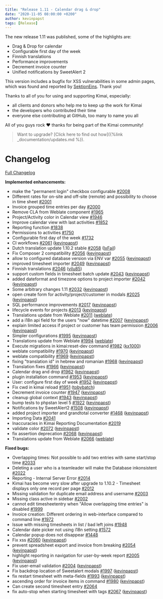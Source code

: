```yaml
---
title: "Release 1.11 - Calendar drag & drop"
date: "2020-11-05 08:00:00 +0200"
author: kevinpapst
tags: [Release]
---
```


The new release 1.11 was published, some of the highlights are:

- Drag & Drop for calendar
- Configurable first day of the week
- Finnish translations
- Performance improvements
- Decrement invoice counter
- Unified notifications by SweetAlert 2

This version includes a bugfix for XSS vulnerabilities in some admin pages, which was found and reported by [SektionEins](https://sektioneins.de). Thank you! 

Thanks to all of you for using and supporting Kimai, especially:
- all clients and donors who help me to keep up the work for Kimai
- the developers who contributed their time
- everyone else contributing at GitHub, too many to name you all 

All of you guys rock ❤️ thanks for being part of the Kimai community!

> Want to upgrade? [Click here to find out how]({%link _documentation/updates.md %}).

# Changelog

[Full Changelog](https://github.com/kevinpapst/kimai2/compare/1.10.2...1.11)

**Implemented enhancements:**

- make the "permanent login" checkbox configurable [\#2008](https://github.com/kevinpapst/kimai2/issues/2008)
- Different rates for on-site and off-site \(remote\) and possibility to choose in time sheet [\#2001](https://github.com/kevinpapst/kimai2/issues/2001)
- Invoice grouped time entries per day [\#2000](https://github.com/kevinpapst/kimai2/issues/2000)
- Remove CLA from Weblate component [\#1965](https://github.com/kevinpapst/kimai2/issues/1965)
- Project/Activity color  in Calendar view [\#1946](https://github.com/kevinpapst/kimai2/issues/1946)
- Improve calendar view with last activities [\#1852](https://github.com/kevinpapst/kimai2/issues/1852)
- Reporting function [\#1838](https://github.com/kevinpapst/kimai2/issues/1838)
- Permissions to activities [\#1750](https://github.com/kevinpapst/kimai2/issues/1750)
- Configurable first day of the week [\#1732](https://github.com/kevinpapst/kimai2/issues/1732)
- CI workflows [\#2061](https://github.com/kevinpapst/kimai2/pull/2061) ([kevinpapst](https://github.com/kevinpapst))
- Dutch translation update 1.10.2 stable [\#2058](https://github.com/kevinpapst/kimai2/pull/2058) ([IxFail](https://github.com/IxFail))
- Fix Composer 2 compatibility [\#2056](https://github.com/kevinpapst/kimai2/pull/2056) ([kevinpapst](https://github.com/kevinpapst))
- allow to configured database version via ENV var [\#2055](https://github.com/kevinpapst/kimai2/pull/2055) ([kevinpapst](https://github.com/kevinpapst))
- improved timesheet importer [\#2049](https://github.com/kevinpapst/kimai2/pull/2049) ([kevinpapst](https://github.com/kevinpapst))
- Finnish translations [\#2046](https://github.com/kevinpapst/kimai2/pull/2046) ([vilu85](https://github.com/vilu85))
- support custom fields in timesheet batch update [\#2043](https://github.com/kevinpapst/kimai2/pull/2043) ([kevinpapst](https://github.com/kevinpapst))
- added dateformat and timezone options to project importer [\#2042](https://github.com/kevinpapst/kimai2/pull/2042) ([kevinpapst](https://github.com/kevinpapst))
- Some arbitrary changes 1.11 [\#2032](https://github.com/kevinpapst/kimai2/pull/2032) ([kevinpapst](https://github.com/kevinpapst))
- open create form for activity/project/customer in modals [\#2025](https://github.com/kevinpapst/kimai2/pull/2025) ([kevinpapst](https://github.com/kevinpapst))
- SQL performance improvements [\#2017](https://github.com/kevinpapst/kimai2/pull/2017) ([kevinpapst](https://github.com/kevinpapst))
- lifecycle events for projects [\#2013](https://github.com/kevinpapst/kimai2/pull/2013) ([kevinpapst](https://github.com/kevinpapst))
- Translations update from Weblate [\#2011](https://github.com/kevinpapst/kimai2/pull/2011) ([weblate](https://github.com/weblate))
- add a i18n api field for the users "now" datetime [\#2007](https://github.com/kevinpapst/kimai2/pull/2007) ([kevinpapst](https://github.com/kevinpapst))
- explain limited access if project or customer has team permission [\#2006](https://github.com/kevinpapst/kimai2/pull/2006) ([kevinpapst](https://github.com/kevinpapst))
- Simpler configurations [\#1995](https://github.com/kevinpapst/kimai2/pull/1995) ([kevinpapst](https://github.com/kevinpapst))
- Translations update from Weblate [\#1994](https://github.com/kevinpapst/kimai2/pull/1994) ([weblate](https://github.com/weblate))
- Execute migrations in kimai:reset-dev command [\#1982](https://github.com/kevinpapst/kimai2/pull/1982) ([kx1000](https://github.com/kx1000))
- weblate compatibility [\#1970](https://github.com/kevinpapst/kimai2/pull/1970) ([kevinpapst](https://github.com/kevinpapst))
- weblate compatibility [\#1969](https://github.com/kevinpapst/kimai2/pull/1969) ([kevinpapst](https://github.com/kevinpapst))
- fixing "translation id" in hebrew and romanian [\#1968](https://github.com/kevinpapst/kimai2/pull/1968) ([kevinpapst](https://github.com/kevinpapst))
- Translation fixes [\#1966](https://github.com/kevinpapst/kimai2/pull/1966) ([kevinpapst](https://github.com/kevinpapst))
- Calendar drag and drop [\#1962](https://github.com/kevinpapst/kimai2/pull/1962) ([kevinpapst](https://github.com/kevinpapst))
- plugin installation command [\#1953](https://github.com/kevinpapst/kimai2/pull/1953) ([kevinpapst](https://github.com/kevinpapst))
- User: configure first day of week [\#1952](https://github.com/kevinpapst/kimai2/pull/1952) ([kevinpapst](https://github.com/kevinpapst))
- Fix cwd in kimai reload [\#1951](https://github.com/kevinpapst/kimai2/pull/1951) ([tobybatch](https://github.com/tobybatch))
- Decrement invoice counter [\#1947](https://github.com/kevinpapst/kimai2/pull/1947) ([kevinpapst](https://github.com/kevinpapst))
- cleanup global context [\#1943](https://github.com/kevinpapst/kimai2/pull/1943) ([kevinpapst](https://github.com/kevinpapst))
- bump tests to phpstan level 5 [\#1922](https://github.com/kevinpapst/kimai2/pull/1922) ([kevinpapst](https://github.com/kevinpapst))
- Notifications by SweetAlert2 [\#1508](https://github.com/kevinpapst/kimai2/pull/1508) ([kevinpapst](https://github.com/kevinpapst))
- added project importer and grandtotal converter [\#1468](https://github.com/kevinpapst/kimai2/pull/1468) ([kevinpapst](https://github.com/kevinpapst))
- Importing Data [\#2041](https://github.com/kevinpapst/kimai2/issues/2041)
- Inaccuracies in Kimai Reporting Documentation [\#2019](https://github.com/kevinpapst/kimai2/issues/2019)
- validate color [\#2072](https://github.com/kevinpapst/kimai2/pull/2072) ([kevinpapst](https://github.com/kevinpapst))
- fix assertion deprecation [\#2068](https://github.com/kevinpapst/kimai2/pull/2068) ([kevinpapst](https://github.com/kevinpapst))
- Translations update from Weblate [\#2066](https://github.com/kevinpapst/kimai2/pull/2066) ([weblate](https://github.com/weblate))

**Fixed bugs:**

- Overlapping times: Not possible to add two entries with same start/stop time [\#2033](https://github.com/kevinpapst/kimai2/issues/2033)
- Deleting a user who is a teamleader will make the Database inkonsistent [\#2022](https://github.com/kevinpapst/kimai2/issues/2022)
- Reporting - Internal Server Error [\#2014](https://github.com/kevinpapst/kimai2/issues/2014)
- Kimai has become very slow after upgrade to 1.10.2 - Timesheet displays only one record per page [\#2012](https://github.com/kevinpapst/kimai2/issues/2012)
- Missing validation for duplicate email address and username [\#2003](https://github.com/kevinpapst/kimai2/issues/2003)
- Missing class active in sidebar [\#2002](https://github.com/kevinpapst/kimai2/issues/2002)
- cannot edit timesheetentry when "Allow overlapping time entries" is disabled [\#1999](https://github.com/kevinpapst/kimai2/issues/1999)
- Invoice creation: Different ordering in web-interface compared to command line [\#1972](https://github.com/kevinpapst/kimai2/issues/1972)
- Issue with missing timesheets in list / bad left joins [\#1948](https://github.com/kevinpapst/kimai2/issues/1948)
- Calendar date picker not using i18n setting [\#1572](https://github.com/kevinpapst/kimai2/issues/1572)
- Calendar popup does not disappear [\#1448](https://github.com/kevinpapst/kimai2/issues/1448)
- Fix xss [\#2060](https://github.com/kevinpapst/kimai2/pull/2060) ([kevinpapst](https://github.com/kevinpapst))
- prevent spreadsheet export and invoice from breaking [\#2054](https://github.com/kevinpapst/kimai2/pull/2054) ([kevinpapst](https://github.com/kevinpapst))
- highlight reporting in navigation for user-by-week report [\#2005](https://github.com/kevinpapst/kimai2/pull/2005) ([kevinpapst](https://github.com/kevinpapst))
- Fix user-email validation [\#2004](https://github.com/kevinpapst/kimai2/pull/2004) ([kevinpapst](https://github.com/kevinpapst))
- Fix backdrop location of Sweetalert modals [\#1997](https://github.com/kevinpapst/kimai2/pull/1997) ([kevinpapst](https://github.com/kevinpapst))
- fix restart timesheet with meta-fields [\#1993](https://github.com/kevinpapst/kimai2/pull/1993) ([kevinpapst](https://github.com/kevinpapst))
- ascending order for invoice items in command [\#1980](https://github.com/kevinpapst/kimai2/pull/1980) ([kevinpapst](https://github.com/kevinpapst))
- Can create second timesheet entry [\#2064](https://github.com/kevinpapst/kimai2/issues/2064)
- fix auto-stop when starting timesheet with tags [\#2067](https://github.com/kevinpapst/kimai2/pull/2067) ([kevinpapst](https://github.com/kevinpapst))

